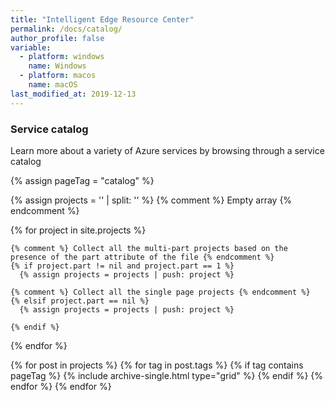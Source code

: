 ```yaml
---
title: "Intelligent Edge Resource Center"
permalink: /docs/catalog/
author_profile: false
variable:
  - platform: windows
    name: Windows
  - platform: macos
    name: macOS
last_modified_at: 2019-12-13
---
```


### Service catalog

Learn more about a variety of Azure services by browsing through a service catalog

{% assign pageTag = "catalog" %}

<div class="grid__wrapper grid__catalog">

  {% assign projects = '' | split: '' %} {% comment %} Empty array {% endcomment %}

  {% for project in site.projects %}
  
    {% comment %} Collect all the multi-part projects based on the presence of the part attribute of the file {% endcomment %}
    {% if project.part != nil and project.part == 1 %}
      {% assign projects = projects | push: project %}
      
    {% comment %} Collect all the single page projects {% endcomment %}
    {% elsif project.part == nil %}
      {% assign projects = projects | push: project %}
    
    {% endif %}

  {% endfor %}


  {% for post in projects %}
    {% for tag in post.tags %}
    {% if tag contains pageTag %}
       {% include archive-single.html type="grid" %}
    {% endif %}
    {% endfor %}
 {% endfor %}
</div>
